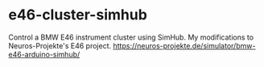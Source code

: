 # e46-cluster-simhub
Control a BMW E46 instrument cluster using SimHub. My modifications to Neuros-Projekte's E46 project.
https://neuros-projekte.de/simulator/bmw-e46-arduino-simhub/
